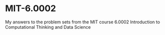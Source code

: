 # MIT-6.0002
My answers to the problem sets from the MIT course 6.0002 Introduction to Computational Thinking and Data Science
